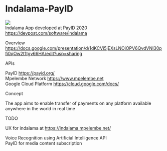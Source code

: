 # Indalama-PayID
<a href="https://docs.google.com/presentation/d/1dKCVi5jEXsLNOiOPV6QvdVNI30pfi0qOw2t1tgv66HA/edit?usp=sharing" ><image src="https://challengepost-s3-challengepost.netdna-ssl.com/photos/production/software_photos/001/162/473/datas/small.jpg"></a><br>
Indalama App developed at PayID 2020 https://devpost.com/software/indalama

Overview https://docs.google.com/presentation/d/1dKCVi5jEXsLNOiOPV6QvdVNI30pfi0qOw2t1tgv66HA/edit?usp=sharing

APIs<p>
PayID https://payid.org/<br>
Mpelembe Network https://www.mpelembe.net<br>
Google Cloud Platform  https://cloud.google.com/docs/<br>

Concept<p>
The app aims to enable transfer of payments on any platform available anywhere in the world in real time

TODO<p>
UX for indalama at https://indalama.mpelembe.net/<br>

Voice Recognition using Artificial Intelligence API<br>
PayID for media content subscription<br>
